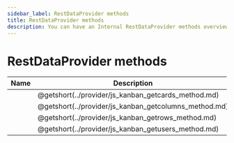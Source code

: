```yaml
---
sidebar_label: RestDataProvider methods
title: RestDataProvider methods
description: You can have an Internal RestDataProvider methods overview of JavaScript Kanban in the documentation of the DHTMLX JavaScript Kanban library. Browse developer guides and API reference, try out code examples and live demos, and download a free 30-day evaluation version of DHTMLX Kanban.
---
```


# RestDataProvider methods

| Name                                                     | Description                                           |
| ---------------------------------------------------------| ------------------------------------------------------|
| [](../provider/js_kanban_getcards_method.md)             | @getshort(../provider/js_kanban_getcards_method.md)   |
| [](../provider/js_kanban_getcolumns_method.md)           | @getshort(../provider/js_kanban_getcolumns_method.md) |
| [](../provider/js_kanban_getrows_method.md)              | @getshort(../provider/js_kanban_getrows_method.md)    |
| [](../provider/js_kanban_getusers_method.md)             | @getshort(../provider/js_kanban_getusers_method.md)   |
